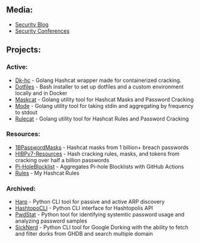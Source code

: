 ## Media:
- [Security Blog](https://JakeWnuk.com)
- [Security Conferences](https://github.com/JakeWnuk/Security-Conferences)

## Projects:
### Active:
- [Dk-hc](https://github.com/JakeWnuk/dk-hc) - Golang Hashcat wrapper made for containerized cracking.
- [Dotfiles](https://github.com/JakeWnuk/Dotfiles) - Bash installer to set up dotfiles and a custom environment locally and in Docker
- [Maskcat](https://github.com/JakeWnuk/maskcat) - Golang utility tool for Hashcat Masks and Password Cracking
- [Mode](https://github.com/JakeWnuk/mode) - Golang utility tool for taking stdin and aggregating by frequency to stdout
- [Rulecat](https://github.com/JakeWnuk/rulecat) - Golang utility tool for Hashcat Rules and Password Cracking

### Resources:
- [1BPasswordMasks](https://github.com/JakeWnuk/1BPasswordMasks) - Hashcat masks from 1 billion+ breach passwords
- [HIBPv7-Resources](https://github.com/JakeWnuk/HIBPv7-Resources) - Hash cracking rules, masks, and tokens from cracking over half a billion passwords
- [Pi-HoleBlocklist](https://github.com/JakeWnuk/Pi-holeBlockList) - Aggregates Pi-hole Blocklists with GitHub Actions
- [Rules](https://github.com/JakeWnuk/rules) - My Hashcat Rules

### Archived:
- [Harp](https://github.com/JakeWnuk/Harp) - Python CLI tool for passive and active ARP discovery
- [HashtopoCLI](https://github.com/JakeWnuk/HashtopoCLI) - Python CLI interface for Hashtopolis API
- [PwdStat](https://github.com/JakeWnuk/PwdStat) - Python tool for identifying systemtic password usage and analyzing password samples
- [SickNerd](https://github.com/JakeWnuk/SickNerd) - Python CLI tool for Google Dorking with the ability to fetch and filter dorks from GHDB and search multiple domain
